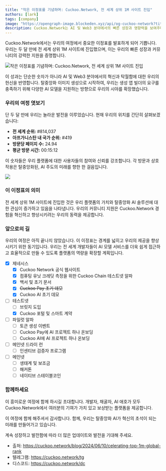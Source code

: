 ```yaml
---
title: "작은 이정표를 기념하며: Cuckoo.Network, 전 세계 상위 1M 사이트 진입"
authors: [lark]
tags: [company]
image: "https://opengraph-image.blockeden.xyz/api/og-cuckoo-network?title=작은 이정표를 기념하며: Cuckoo.Network, 전 세계 상위 1M 사이트 진입"
description: Cuckoo.Network는 AI 및 Web3 분야에서의 빠른 성장과 영향력을 보여주며 전 세계 상위 1M 사이트에 진입하는 이정표를 기념합니다.
---
```


Cuckoo.Network에서는 우리의 여정에서 중요한 이정표를 발표하게 되어 기쁩니다. 우리는 두 달 만에 전 세계 상위 1M 사이트에 진입했으며, 이는 우리의 빠른 성장과 커뮤니티의 강력한 지원을 증명합니다.

![작은 이정표를 기념하며: Cuckoo.Network, 전 세계 상위 1M 사이트 진입](https://cuckoo-network.b-cdn.net/cuckoo-network-top-1m-sites.webp "작은 이정표를 기념하며: Cuckoo.Network, 전 세계 상위 1M 사이트 진입")

이 성과는 단순한 숫자가 아니라 AI 및 Web3 분야에서의 혁신과 탁월함에 대한 우리의 헌신을 반영합니다. 탈중앙화 이미지 생성으로 시작하여, 우리는 생성 앱 빌더의 요구를 충족하기 위해 다양한 AI 모델을 지원하는 방향으로 우리의 시야를 확장했습니다.

### 우리의 여정 엿보기

단 두 달 만에 우리는 놀라운 발전을 이루었습니다. 현재 우리의 위치를 간단히 살펴보겠습니다:

- **전 세계 순위:** #814,037
- **아프가니스탄 내 국가 순위:** #419
- **방문당 페이지 수:** 24.94
- **평균 방문 시간:** 00:15:12

이 숫자들은 우리 플랫폼에 대한 사용자들의 참여와 신뢰를 강조합니다. 각 방문과 상호작용은 탈중앙화된, AI 주도의 미래를 향한 한 걸음입니다.

[![](https://cuckoo-network.b-cdn.net/cuckoo-global-rank.webp)](https://www.similarweb.com/website/cuckoo.network/)

### 이 이정표의 의미

전 세계 상위 1M 사이트에 진입한 것은 우리 플랫폼의 가치와 탈중앙화 AI 솔루션에 대한 관심이 증가하고 있음을 나타냅니다. 우리의 커뮤니티 지원은 Cuckoo.Network 경험을 혁신하고 향상시키려는 우리의 동력을 제공합니다.

### 앞으로의 길

우리의 여정은 아직 끝나지 않았습니다. 이 이정표는 경계를 넓히고 우리의 제공을 향상시키기 위한 동기입니다. 우리는 전 세계 개발자들이 AI 모델 서비스를 더욱 쉽게 접근하고 효율적으로 만들 수 있도록 플랫폼의 역량을 확장할 계획입니다.

- [x] 제네시스
  - [x] Cuckoo Network 공식 웹사이트
  - [x] 컴퓨팅 유닛 크레딧 측정을 위한 Cuckoo Chain 테스트넷 알파
  - [x] 백서 및 초기 문서
  - [x] ~~Cuckoo Pay 초기 데모~~
  - [x] Cuckoo AI 초기 데모
- [ ] 테스트넷
  - [ ] 브릿지 도입
  - [x] Cuckoo 포털 및 스마트 계약
- [ ] 파일럿 알파
  - [ ] 토큰 생성 이벤트
  - [ ] Cuckoo Pay에 AI 프로젝트 하나 온보딩
  - [ ] Cuckoo AI에 AI 프로젝트 하나 온보딩
- [ ] 메인넷 드라이 런
  - [ ] 인센티브 검증자 프로그램
- [ ] 메인넷
  - [ ] 생태계 및 보조금
  - [ ] 해커톤
  - [ ] 네이티브 스테이블코인

### 함께하세요

이 흥미로운 여정에 함께 하시길 초대합니다. 개발자, 채굴자, AI 애호가 모두 Cuckoo.Network에서 여러분의 기여가 가치 있고 보상받는 플랫폼을 제공합니다.

이 여정에 함께 해주셔서 감사합니다. 함께, 우리는 탈중앙화 AI가 혁신의 초석이 되는 미래를 만들어가고 있습니다.

계속 성장하고 발전함에 따라 더 많은 업데이트와 발전을 기대해 주세요.

- 출처: https://cuckoo.network/blog/2024/06/10/celerating-top-1m-global-rank
- 텔레그램: https://cuckoo.network/tg
- 디스코드: https://cuckoo.network/dc
